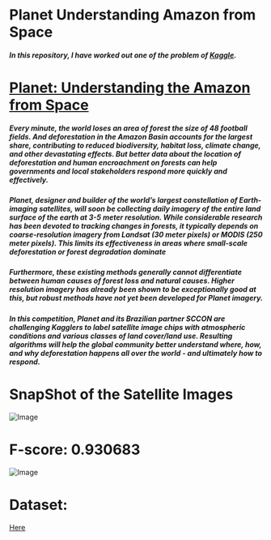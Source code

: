 # **Planet Understanding Amazon from Space**
##### In this repository, I have worked out one of the problem of [Kaggle](https://www.kaggle.com/).

# **[Planet: Understanding the Amazon from Space](https://www.kaggle.com/c/planet-understanding-the-amazon-from-space/overview)**
##### Every minute, the world loses an area of forest the size of 48 football fields. And deforestation in the Amazon Basin accounts for the largest share, contributing to reduced biodiversity, habitat loss, climate change, and other devastating effects. But better data about the location of deforestation and human encroachment on forests can help governments and local stakeholders respond more quickly and effectively.

##### Planet, designer and builder of the world’s largest constellation of Earth-imaging satellites, will soon be collecting daily imagery of the entire land surface of the earth at 3-5 meter resolution. While considerable research has been devoted to tracking changes in forests, it typically depends on coarse-resolution imagery from Landsat (30 meter pixels) or MODIS (250 meter pixels). This limits its effectiveness in areas where small-scale deforestation or forest degradation dominate

##### Furthermore, these existing methods generally cannot differentiate between human causes of forest loss and natural causes. Higher resolution imagery has already been shown to be exceptionally good at this, but robust methods have not yet been developed for Planet imagery.

##### In this competition, Planet and its Brazilian partner SCCON are challenging Kagglers to label satellite image chips with atmospheric conditions and various classes of land cover/land use. Resulting algorithms will help the global community better understand where, how, and why deforestation happens all over the world - and ultimately how to respond.


# **SnapShot of the Satellite Images**
![Image](https://res.cloudinary.com/dge89aqpc/image/upload/v1595263053/3_zhq7qe.png)

# F-score: 0.930683
![Image](https://res.cloudinary.com/dge89aqpc/image/upload/v1595263066/4_i2uwtj.png)

# **Dataset:**
[Here](https://www.kaggle.com/c/planet-understanding-the-amazon-from-space/data)

